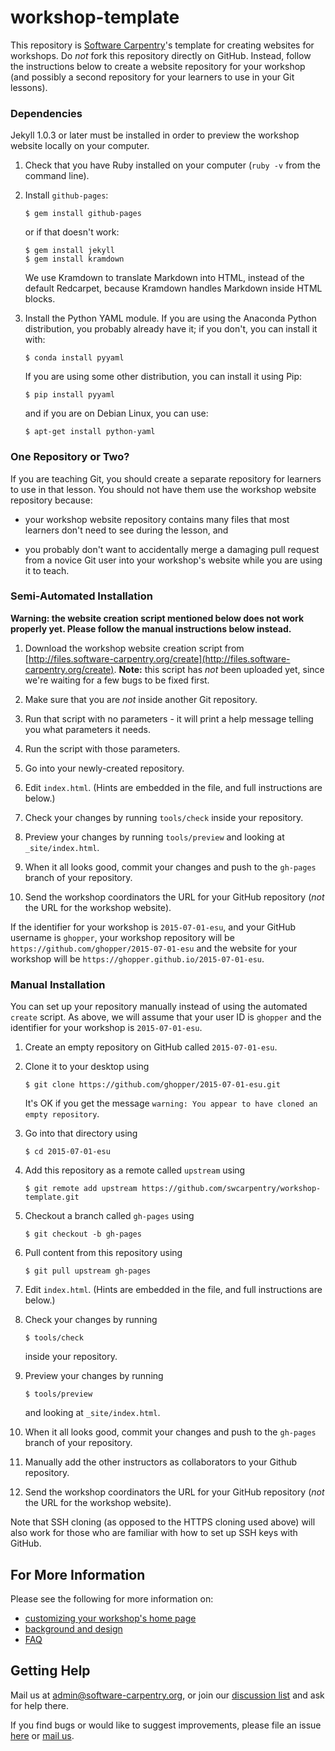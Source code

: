 # workshop-template

This repository is [Software Carpentry](http://software-carpentry.org)'s
template for creating websites for workshops.  Do *not* fork this
repository directly on GitHub.  Instead, follow the instructions below
to create a website repository for your workshop (and possibly a
second repository for your learners to use in your Git lessons).

### Dependencies

Jekyll 1.0.3 or later must be installed in order to preview the workshop
website locally on your computer.

1.  Check that you have Ruby installed on your computer (`ruby -v`
    from the command line).

2. Install `github-pages`:

    ~~~
    $ gem install github-pages
    ~~~

    or if that doesn't work:

    ~~~
    $ gem install jekyll
    $ gem install kramdown
    ~~~

    We use Kramdown to translate Markdown into HTML, instead of the
    default Redcarpet, because Kramdown handles Markdown inside HTML
    blocks.

3.  Install the Python YAML module.  If you are using the Anaconda
    Python distribution, you probably already have it; if you don't,
    you can install it with:

    ~~~
    $ conda install pyyaml
    ~~~

    If you are using some other distribution, you can install it using
    Pip:

    ~~~
    $ pip install pyyaml
    ~~~

    and if you are on Debian Linux, you can use:

    ~~~
    $ apt-get install python-yaml
    ~~~

### One Repository or Two?

If you are teaching Git, you should create a separate repository for
learners to use in that lesson.  You should not have them use the
workshop website repository because:

*   your workshop website repository contains many files that
    most learners don't need to see during the lesson, and

*   you probably don't want to accidentally merge a damaging pull
    request from a novice Git user into your workshop's website while
    you are using it to teach.
          
### Semi-Automated Installation

**Warning: the website creation script mentioned below does not work properly yet.  Please follow the manual instructions below instead.**

1.  Download the workshop website creation script from
    [http://files.software-carpentry.org/create](http://files.software-carpentry.org/create).
    **Note:** this script has *not* been uploaded yet, since we're waiting for a few bugs to be fixed first.

2.  Make sure that you are *not* inside another Git repository.

3.  Run that script with no parameters - it will print a help message telling you what parameters it needs.

4.  Run the script with those parameters.

5.  Go into your newly-created repository.

6.  Edit `index.html`.  (Hints are embedded in the file, and full instructions are below.)

7.  Check your changes by running `tools/check` inside your repository.

8.  Preview your changes by running `tools/preview` and looking at `_site/index.html`.

9.  When it all looks good, commit your changes and push to the `gh-pages` branch of your repository.

10. Send the workshop coordinators the URL for your GitHub repository (*not* the URL for the workshop website).

If the identifier for your workshop is `2015-07-01-esu`, and your
GitHub username is `ghopper`, your workshop repository will be
`https://github.com/ghopper/2015-07-01-esu` and the website for your
workshop will be `https://ghopper.github.io/2015-07-01-esu`.

### Manual Installation

You can set up your repository manually instead of using the automated
`create` script.  As above, we will assume that your user ID is `ghopper` and
the identifier for your workshop is `2015-07-01-esu`.

1.  Create an empty repository on GitHub called `2015-07-01-esu`.

2.  Clone it to your desktop using

    ~~~
    $ git clone https://github.com/ghopper/2015-07-01-esu.git
    ~~~

    It's OK if you get the message
    `warning: You appear to have cloned an empty repository`.

3.  Go into that directory using

    ~~~
    $ cd 2015-07-01-esu
    ~~~

4.  Add this repository as a remote called `upstream` using

    ~~~
    $ git remote add upstream https://github.com/swcarpentry/workshop-template.git
    ~~~

5.  Checkout a branch called `gh-pages` using

    ~~~
    $ git checkout -b gh-pages
    ~~~

6.  Pull content from this repository using

    ~~~
    $ git pull upstream gh-pages
    ~~~

7.  Edit `index.html`. (Hints are embedded in the file, and full instructions
    are below.)

8.  Check your changes by running 

    ~~~
    $ tools/check
    ~~~

    inside your repository.

9.  Preview your changes by running

    ~~~
    $ tools/preview
    ~~~

    and looking at `_site/index.html`.

10. When it all looks good, commit your changes and push to the `gh-pages`
    branch of your repository.

11. Manually add the other instructors as collaborators to your Github
    repository.

12. Send the workshop coordinators the URL for your GitHub repository (*not* the
    URL for the workshop website).

Note that SSH cloning (as opposed to the HTTPS cloning used above)
will also work for those who are familiar with how to set up SSH keys
with GitHub.

## For More Information

Please see the following for more information on:

*   [customizing your workshop's home page](CUSTOMIZATION.md)
*   [background and design](DESIGN.md)
*   [FAQ](FAQ.md)

## Getting Help

Mail us at [admin@software-carpentry.org](mailto:admin@software-carpentry.org),
or join our [discussion list](http://lists.software-carpentry.org/mailman/listinfo/discuss_lists.software-carpentry.org)
and ask for help there.

If you find bugs or would like to suggest improvements,
please file an issue [here](https://github.com/swcarpentry/workshop-template)
or [mail us](mailto:admin@software-carpentry.org).

